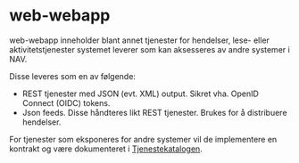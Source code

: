 # web-webapp

web-webapp inneholder blant annet tjenester for hendelser, lese- eller aktivitetstjenester systemet leverer som kan aksesseres av andre systemer i NAV.

Disse leveres som  en av følgende:
* REST tjenester med JSON (evt. XML) output.  Sikret vha. OpenID Connect (OIDC) tokens.
* Json feeds.  Disse håndteres likt REST tjenester.  Brukes for å distribuere hendelser.

For tjenester som eksponeres for andre systemer vil de implementere en kontrakt og være dokumenteret i [Tjenestekatalogen](https://confluence.adeo.no/display/SDFS/Tjenestekatalog).

